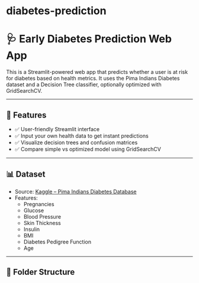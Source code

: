 # diabetes-prediction

# 🩺 Early Diabetes Prediction Web App

This is a Streamlit-powered web app that predicts whether a user is at risk for diabetes based on health metrics. It uses the Pima Indians Diabetes dataset and a Decision Tree classifier, optionally optimized with GridSearchCV.

---

## 🚀 Features

- ✅ User-friendly Streamlit interface
- ✅ Input your own health data to get instant predictions
- ✅ Visualize decision trees and confusion matrices
- ✅ Compare simple vs optimized model using GridSearchCV

---

## 📊 Dataset

- Source: [Kaggle – Pima Indians Diabetes Database](https://www.kaggle.com/uciml/pima-indians-diabetes-database)
- Features:
  - Pregnancies
  - Glucose
  - Blood Pressure
  - Skin Thickness
  - Insulin
  - BMI
  - Diabetes Pedigree Function
  - Age

---

## 📁 Folder Structure

